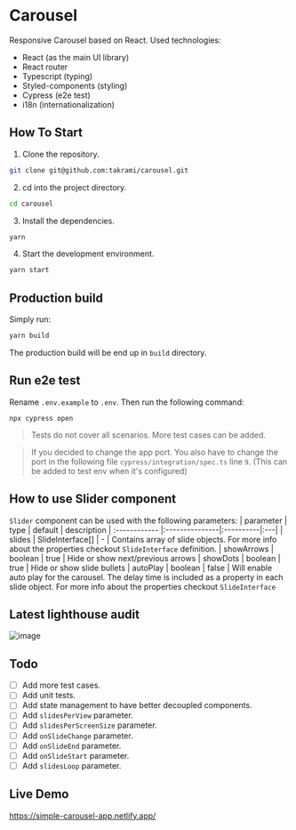 # Carousel

Responsive Carousel based on React.
Used technologies:

- React (as the main UI library)
- React router
- Typescript (typing)
- Styled-components (styling)
- Cypress (e2e test)
- i18n (internationalization)

## How To Start

1. Clone the repository.

```sh
git clone git@github.com:takrami/carousel.git
```

2. cd into the project directory.

```sh
cd carousel
```

3. Install the dependencies.

```sh
yarn
```

4. Start the development environment.

```sh
yarn start
```

## Production build

Simply run:

```sh
yarn build
```

The production build will be end up in `build` directory.

## Run e2e test

Rename `.env.example` to `.env`. Then run the following command:

```
npx cypress open
```

> Tests do not cover all scenarios. More test cases can be added.

> If you decided to change the app port. You also have to change the port in the following file `cypress/integration/spec.ts` line `9`. (This can be added to test env when it's configured)

## How to use Slider component

`Slider` component can be used with the following parameters:
| parameter | type | default | description
| :------------ |:---------------|:----------|:---|
| slides | SlideInterface[] | - | Contains array of slide objects. For more info about the properties checkout `SlideInterface` definition.
| showArrows | boolean | true | Hide or show next/previous arrows
| showDots | boolean | true | Hide or show slide bullets
| autoPlay | boolean | false | Will enable auto play for the carousel. The delay time is included as a property in each slide object. For more info about the properties checkout `SlideInterface`

## Latest lighthouse audit

![image](https://user-images.githubusercontent.com/29104089/116476931-37c4fd80-a87c-11eb-9ac9-8d3a6d283cc5.png)

## Todo

- [ ] Add more test cases.
- [ ] Add unit tests.
- [ ] Add state management to have better decoupled components.
- [ ] Add `slidesPerView` parameter.
- [ ] Add `slidesPerScreenSize` parameter.
- [ ] Add `onSlideChange` parameter.
- [ ] Add `onSlideEnd` parameter.
- [ ] Add `onSlideStart` parameter.
- [ ] Add `slidesLoop` parameter.

## Live Demo

https://simple-carousel-app.netlify.app/
